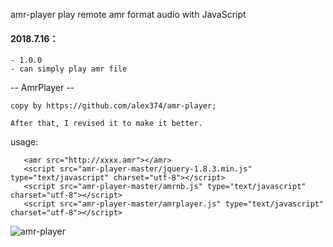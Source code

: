 amr-player
play remote amr format audio with JavaScript  

#### 2018.7.16：
	- 1.0.0
	- can simply play amr file
	
-- AmrPlayer --
	
	copy by https://github.com/alex374/amr-player;
	
	After that, I revised it to make it better.
	
	
usage:
   > <body>
	   <amr src="http://xxxx.amr"></amr>
	   <script src="amr-player-master/jquery-1.8.3.min.js" type="text/javascript" charset="utf-8"></script>
	   <script src="amr-player-master/amrnb.js" type="text/javascript" charset="utf-8"></script>
	   <script src="amr-player-master/amrplayer.js" type="text/javascript" charset="utf-8"></script>
   </body>
   
   
![amr-player](https://img.milian.com/public/images/playIcon/amr-player.png "amr-player")
   
   

